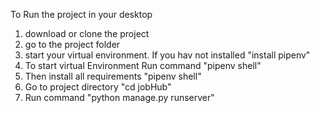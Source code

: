 To Run the project in your desktop

1. download or clone the project 
2. go to the project folder 
3. start your virtual environment. If you hav not installed "install pipenv"
4. To start virtual Environment Run command "pipenv shell" 
5. Then install all requirements "pipenv shell"
6. Go to project directory "cd jobHub"
7. Run command "python manage.py runserver"
